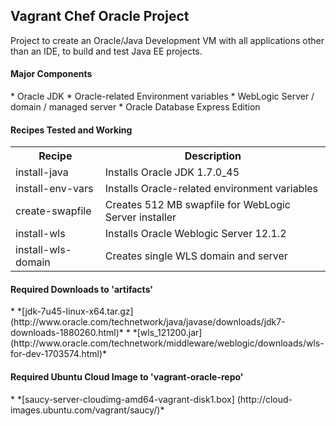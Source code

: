 Vagrant Chef Oracle Project
---------------------------

Project to create an Oracle/Java Development VM with all applications other than an IDE, to build and test Java EE projects.

<h4>Major Components</h4>
* Oracle JDK
* Oracle-related Environment variables
* WebLogic Server / domain / managed server
* Oracle Database Express Edition

<h4>Recipes Tested and Working</h4>
<table>
  <tr>
    <th>Recipe</th><th>Description</th>
  </tr>
  <tr>
    <td>install-java</td><td>Installs Oracle JDK 1.7.0_45</td>
  </tr>
  <tr>
    <td>install-env-vars</td><td>Installs Oracle-related environment variables</td>
  </tr>
  <tr>
    <td>create-swapfile</td><td>Creates 512 MB swapfile for WebLogic Server installer</td>
  </tr>
  <tr>
    <td>install-wls</td><td>Installs Oracle Weblogic Server 12.1.2</td>
  </tr>
  <tr>
    <td>install-wls-domain</td><td>Creates single WLS domain and server</td>
  </tr>
</table>

<h4>Required Downloads to 'artifacts'</h4>
* *[jdk-7u45-linux-x64.tar.gz] (http://www.oracle.com/technetwork/java/javase/downloads/jdk7-downloads-1880260.html)*
* *[wls_121200.jar] (http://www.oracle.com/technetwork/middleware/weblogic/downloads/wls-for-dev-1703574.html)*

<h4>Required Ubuntu Cloud Image to 'vagrant-oracle-repo'</h4>
* *[saucy-server-cloudimg-amd64-vagrant-disk1.box] (http://cloud-images.ubuntu.com/vagrant/saucy/)*